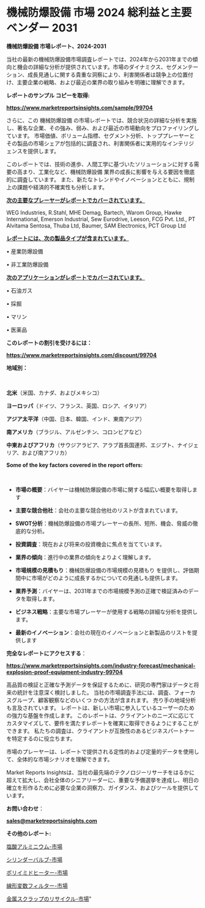 # 機械防爆設備 市場 2024 総利益と主要ベンダー 2031

<strong>機械防爆設備 市場レポート、2024-2031</strong>

当社の最新の機械防爆設備市場調査レポートでは、2024年から2031年までの傾向と機会の詳細な分析が提供されています。市場のダイナミクス、セグメンテーション、成長見通しに関する貴重な洞察により、利害関係者は競争上の位置付け、主要企業の戦略、および最近の業界の取り組みを明確に理解できます。



<strong>レポートのサンプル コピーを取得:</strong> <a href=https://www.marketreportsinsights.com/sample/99704>

<strong><u>https://www.marketreportsinsights.com/sample/99704</u></strong></a>

さらに、この 機械防爆設備 の市場レポートでは、競合状況の詳細な分析を実施し、著名な企業、その強み、弱み、および最近の市場動向をプロファイリングしています。 市場価値、ボリューム指標、セグメント分析、トッププレーヤーとその製品の市場シェアが包括的に調査され、利害関係者に実用的なインテリジェンスを提供します。

このレポートでは、技術の進歩、人間工学に基づいたソリューションに対する需要の高まり、工業化など、機械防爆設備 業界の成長に影響を与える要因を徹底的に調査しています。 また、新たなトレンドやイノベーションとともに、規制上の課題や経済的不確実性も分析します。



<strong><u>次の主要なプレーヤーがレポートでカバーされています。</u></strong>

WEG Industries, R.Stahl, MHE Demag, Bartech, Warom Group, Hawke International, Emerson Industrial, Sew Eurodrive, Leeson, FCG Pvt. Ltd., PT Alvitama Sentosa, Thuba Ltd, Baumer, SAM Electronics, PCT Group Ltd



<strong><u><b>レポートには、次の製品タイプが含まれています。</b></u></strong>

• 産業防爆設備

• 非工業防爆設備



<strong><u><b>次のアプリケーションがレポートでカバーされています。</b></u></strong>

• 石油ガス

• 採掘

• マリン

• 医薬品



<strong><b>このレポートの割引を受けるには：</b></strong>

<a href=https://www.marketreportsinsights.com/discount/99704>

<strong><u>https://www.marketreportsinsights.com/discount/99704</u></strong></a>



<strong>地域別：</strong>

<strong> </strong>



<strong>北米</strong>（米国、カナダ、およびメキシコ）



<strong>ヨーロッパ</strong>（ドイツ、フランス、英国、ロシア、イタリア）



<strong>アジア太平洋</strong>（中国、日本、韓国、インド、東南アジア）



<strong>南アメリカ</strong>（ブラジル、アルゼンチン、コロンビアなど）



<strong>中東およびアフリカ</strong>（サウジアラビア、アラブ首長国連邦、エジプト、ナイジェリア、および南アフリカ）



<strong>Some of the key factors covered in the report offers:</strong>

<strong> </strong>
<ul>
  <li>

<strong>市場の概要</strong>：バイヤーは機械防爆設備の市場に関する幅広い概要を取得します</li>
  <li>

<strong>主要な競合他社</strong>：会社の主要な競合他社のリストが含まれています。</li>
  <li>

<strong>SWOT分析</strong>：機械防爆設備の市場プレーヤーの長所、短所、機会、脅威の徹底的な分析。</li>
  <li>

<strong>投資調査</strong>：現在および将来の投資機会に焦点を当てています。</li>
  <li>

<strong>業界の傾向</strong>：進行中の業界の傾向をよりよく理解します。</li>
  <li>

<strong>市場規模の見積もり</strong>：機械防爆設備の市場規模の見積もり を提供し、評価期間中に市場がどのように成長するかについての見通しも提供します。</li>
  <li>

<strong>業界予測</strong>：バイヤーは、2031年までの市場規模予測の正確で検証済みのデータを取得します。</li>
  <li>

<strong>ビジネス戦略</strong>：主要な市場プレーヤーが使用する戦略の詳細な分析を提供します。</li>
  <li>

<strong>最新のイノベーション</strong>：会社の現在のイノベーションと新製品のリストを提供します</li>
</ul>


<strong>完全なレポートにアクセスする</strong>：

<a href=https://www.marketreportsinsights.com/industry-forecast/mechanical-explosion-proof-equipment-industry-99704>

<strong><u>https://www.marketreportsinsights.com/industry-forecast/mechanical-explosion-proof-equipment-industry-99704</u></strong></a>

高品質の検証と正確な予測データを保証するために、研究の専門家はデータと将来の統計を注意深く検討しました。 当社の市場調査手法には、調査、フォーカスグループ、顧客観察などのいくつ かの方法が含まれます。 売り手の地域分析も言及されています。 レポートは、新しい市場に参入しているユーザーのための強力な基盤を作成します。 このレポートは、クライアントのニーズに応じてカスタマイズして、要件を満たすレポートを確実に取得できるようにすることができます。 私たちの調査は、クライアントが互換性のあるビジネスパートナーを特定するのに役立ちます。

市場のプレーヤーは、レポートで提供される定性的および定量的データを使用して、全体的な市場シナリオを理解できます。

Market Reports Insightsは、当社の最先端のテクノロジーリサーチをはるかに超えて拡大し、会社全体のシニアリーダーに、重要な予備選挙を達成し、明日の確立を形作るために必要な企業の洞察力、ガイダンス、およびツールを提供しています。



<strong><b>お問い合わせ</b></strong>：

<a href=mailto:sales@marketreportsinsights.com>

<strong><u>sales@marketreportsinsights.com</u></strong></a>



<strong>その他のレポート:</strong>

<a href=https://www.linkedin.com/pulse/塩酸アルミニウム-市場-2023-swot-分析と成長率-2030-pr-news-hub-bqkpc/>塩酸アルミニウム-市場</a>

<a href=https://www.linkedin.com/pulse/シリンダーバルブ-市場-2023-swot-分析と最新イノベーション-2030-gkl3f/>シリンダーバルブ-市場</a>

<a href=https://www.linkedin.com/pulse/ポリイミドヒーター-市場-2023-収益と成長ドライバー-2030-data-dive-discoveries-24-analysis-psqwf/>ポリイミドヒーター-市場</a>

<a href=https://www.linkedin.com/pulse/線形変数フィルター-市場-2023-競争分析と事業成長-2030-pr-news-hub-owx6f/>線形変数フィルター-市場</a>

<a href=https://www.linkedin.com/pulse/金属スクラップのリサイクル-市場-2023-swot-分析と成長率-2030-pr-news-hub-8vpmf/>金属スクラップのリサイクル-市場</a>"
